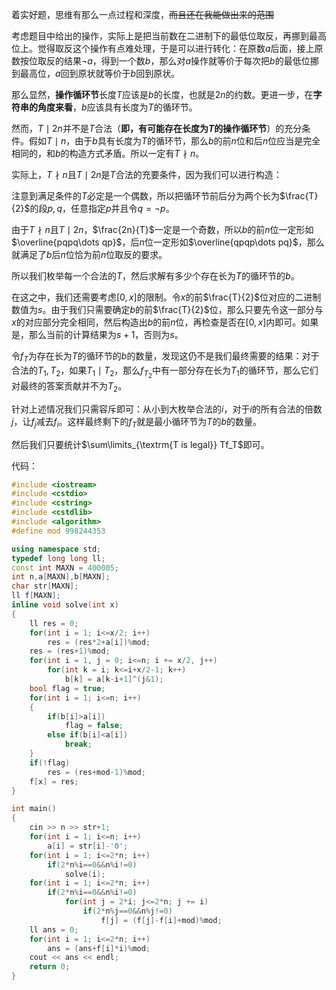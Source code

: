 着实好题，思维有那么一点过程和深度，~~而且还在我能做出来的范围~~

考虑题目中给出的操作，实际上是把当前数在二进制下的最低位取反，再挪到最高位上。觉得取反这个操作有点难处理，于是可以进行转化：在原数$a$后面，接上原数按位取反的结果$\neg{a}$，得到一个数$b$，那么对$a$操作就等价于每次把$b$的最低位挪到最高位，$a$回到原状就等价于$b$回到原状。

那么显然，**操作循环节**长度$T$应该是$b$的长度，也就是$2n$的约数。更进一步，在**字符串的角度来看**，$b$应该具有长度为$T$的循环节。

然而，$T\mid 2n$并不是$T$合法（**即，有可能存在长度为$T$的操作循环节**）的充分条件。假如$T\mid n$，由于$b$具有长度为$T$的循环节，那么$b$的前$n$位和后$n$位应当是完全相同的，和$b$的构造方式矛盾。所以一定有$T\nmid n$。

实际上，$T\nmid n$且$T\mid 2n$是$T$合法的充要条件，因为我们可以进行构造：

注意到满足条件的$T$必定是一个偶数，所以把循环节前后分为两个长为$\frac{T}{2}$的段$p,q$，任意指定$p$并且令$q=\neg{p}$。

由于$T\nmid n$且$T\mid 2n$，$\frac{2n}{T}$一定是一个奇数，所以$b$的前$n$位一定形如$\overline{pqpq\dots qp}$，后$n$位一定形如$\overline{qpqp\dots pq}$，那么就满足了$b$后$n$位恰为前$n$位取反的要求。

所以我们枚举每一个合法的$T$，然后求解有多少个存在长为$T$的循环节的$b$。

在这之中，我们还需要考虑$[0,x]$的限制。令$x$的前$\frac{T}{2}$位对应的二进制数值为$s$。由于我们只需要确定$b$的前$\frac{T}{2}$位，那么只要先令这一部分与$x$的对应部分完全相同，然后构造出$b$的前$n$位，再检查是否在$[0,x]$内即可。如果是，那么当前的计算结果为$s+1$，否则为$s$。

令$f_T$为存在长为$T$的循环节的$b$的数量，发现这仍不是我们最终需要的结果：对于合法的$T_1,T_2$，如果$T_1\mid T_2$，那么$f_{T_2}$中有一部分存在长为$T_1$的循环节，那么它们对最终的答案贡献并不为$T_2$。

针对上述情况我们只需容斥即可：从小到大枚举合法的$i$，对于$i$的所有合法的倍数$j$，让$f_j$减去$f_i$。这样最终剩下的$f_T$就是最小循环节为$T$的$b$的数量。

然后我们只要统计$\sum\limits_{\textrm{T is legal}} Tf_T$即可。

代码：

```cpp
#include <iostream>
#include <cstdio>
#include <cstring>
#include <cstdlib>
#include <algorithm>
#define mod 998244353

using namespace std;
typedef long long ll;
const int MAXN = 400005;
int n,a[MAXN],b[MAXN];
char str[MAXN];
ll f[MAXN];
inline void solve(int x)
{
	ll res = 0;
	for(int i = 1; i<=x/2; i++)
		res = (res*2+a[i])%mod;
	res = (res+1)%mod;
	for(int i = 1, j = 0; i<=n; i += x/2, j++)
		for(int k = i; k<=i+x/2-1; k++)
			b[k] = a[k-i+1]^(j&1);
	bool flag = true;
	for(int i = 1; i<=n; i++)
	{
		if(b[i]>a[i])
			flag = false;
	    else if(b[i]<a[i])
	    	break;
	}
	if(!flag)
		res = (res+mod-1)%mod;
	f[x] = res;
}

int main()
{
	cin >> n >> str+1;
	for(int i = 1; i<=n; i++)
		a[i] = str[i]-'0';
	for(int i = 1; i<=2*n; i++)
		if(2*n%i==0&&n%i!=0)
			solve(i);
	for(int i = 1; i<=2*n; i++)
		if(2*n%i==0&&n%i!=0)
			for(int j = 2*i; j<=2*n; j += i)
				if(2*n%j==0&&n%j!=0)
					f[j] = (f[j]-f[i]+mod)%mod;
	ll ans = 0;
	for(int i = 1; i<=2*n; i++)
		ans = (ans+f[i]*i)%mod;
	cout << ans << endl;
	return 0;
}

```
